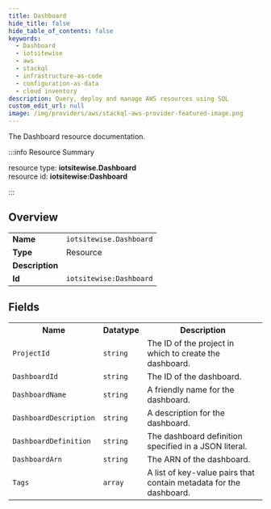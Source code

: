 ```yaml
---
title: Dashboard
hide_title: false
hide_table_of_contents: false
keywords:
  - Dashboard
  - iotsitewise
  - aws
  - stackql
  - infrastructure-as-code
  - configuration-as-data
  - cloud inventory
description: Query, deploy and manage AWS resources using SQL
custom_edit_url: null
image: /img/providers/aws/stackql-aws-provider-featured-image.png
---
```

The Dashboard resource documentation.

:::info Resource Summary

<div class="row">
<div class="providerDocColumn">
<span>resource type:&nbsp;<b>iotsitewise.Dashboard</b></span><br />
<span>resource id:&nbsp;<b>iotsitewise:Dashboard</b></span><br />
</div>
</div>

:::

## Overview
<table><tbody>
<tr><td><b>Name</b></td><td><code>iotsitewise.Dashboard</code></td></tr>
<tr><td><b>Type</b></td><td>Resource</td></tr>
<tr><td><b>Description</b></td><td></td></tr>
<tr><td><b>Id</b></td><td><code>iotsitewise:Dashboard</code></td></tr>
</tbody></table>

## Fields
<table><tbody>
<tr><th>Name</th><th>Datatype</th><th>Description</th></tr>
<tr><td><code>ProjectId</code></td><td><code>string</code></td><td>The ID of the project in which to create the dashboard.</td></tr><tr><td><code>DashboardId</code></td><td><code>string</code></td><td>The ID of the dashboard.</td></tr><tr><td><code>DashboardName</code></td><td><code>string</code></td><td>A friendly name for the dashboard.</td></tr><tr><td><code>DashboardDescription</code></td><td><code>string</code></td><td>A description for the dashboard.</td></tr><tr><td><code>DashboardDefinition</code></td><td><code>string</code></td><td>The dashboard definition specified in a JSON literal.</td></tr><tr><td><code>DashboardArn</code></td><td><code>string</code></td><td>The ARN of the dashboard.</td></tr><tr><td><code>Tags</code></td><td><code>array</code></td><td>A list of key-value pairs that contain metadata for the dashboard.</td></tr>
</tbody></table>